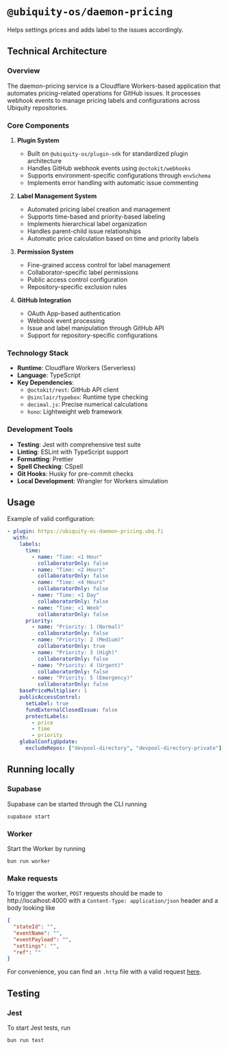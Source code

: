 # `@ubiquity-os/daemon-pricing`

Helps settings prices and adds label to the issues accordingly.

## Technical Architecture

### Overview

The daemon-pricing service is a Cloudflare Workers-based application that automates pricing-related operations for GitHub issues. It processes webhook events to manage pricing labels and configurations across Ubiquity repositories.

### Core Components

1. **Plugin System**

   - Built on `@ubiquity-os/plugin-sdk` for standardized plugin architecture
   - Handles GitHub webhook events using `@octokit/webhooks`
   - Supports environment-specific configurations through `envSchema`
   - Implements error handling with automatic issue commenting

2. **Label Management System**

   - Automated pricing label creation and management
   - Supports time-based and priority-based labeling
   - Implements hierarchical label organization
   - Handles parent-child issue relationships
   - Automatic price calculation based on time and priority labels

3. **Permission System**

   - Fine-grained access control for label management
   - Collaborator-specific label permissions
   - Public access control configuration
   - Repository-specific exclusion rules

4. **GitHub Integration**
   - OAuth App-based authentication
   - Webhook event processing
   - Issue and label manipulation through GitHub API
   - Support for repository-specific configurations

### Technology Stack

- **Runtime**: Cloudflare Workers (Serverless)
- **Language**: TypeScript
- **Key Dependencies**:
  - `@octokit/rest`: GitHub API client
  - `@sinclair/typebox`: Runtime type checking
  - `decimal.js`: Precise numerical calculations
  - `hono`: Lightweight web framework

### Development Tools

- **Testing**: Jest with comprehensive test suite
- **Linting**: ESLint with TypeScript support
- **Formatting**: Prettier
- **Spell Checking**: CSpell
- **Git Hooks**: Husky for pre-commit checks
- **Local Development**: Wrangler for Workers simulation

## Usage

Example of valid configuration:

```yml
- plugin: https://ubiquity-os-daemon-pricing.ubq.fi
  with:
    labels:
      time:
        - name: "Time: <1 Hour"
          collaboratorOnly: false
        - name: "Time: <2 Hours"
          collaboratorOnly: false
        - name: "Time: <4 Hours"
          collaboratorOnly: false
        - name: "Time: <1 Day"
          collaboratorOnly: false
        - name: "Time: <1 Week"
          collaboratorOnly: false
      priority:
        - name: "Priority: 1 (Normal)"
          collaboratorOnly: false
        - name: "Priority: 2 (Medium)"
          collaboratorOnly: true
        - name: "Priority: 3 (High)"
          collaboratorOnly: false
        - name: "Priority: 4 (Urgent)"
          collaboratorOnly: false
        - name: "Priority: 5 (Emergency)"
          collaboratorOnly: false
    basePriceMultiplier: 1
    publicAccessControl:
      setLabel: true
      fundExternalClosedIssue: false
      protectLabels:
        - price
        - time
        - priority
    globalConfigUpdate:
      excludeRepos: ["devpool-directory", "devpool-directory-private"]
```

## Running locally

### Supabase

Supabase can be started through the CLI running

```shell
supabase start
```

### Worker

Start the Worker by running

```shell
bun run worker
```

### Make requests

To trigger the worker, `POST` requests should be made to http://localhost:4000 with a `Content-Type: application/json`
header and a body
looking like

```json
{
  "stateId": "",
  "eventName": "",
  "eventPayload": "",
  "settings": "",
  "ref": ""
}
```

For convenience, you can find an `.http` file with a valid request [here](/tests/http/request.http).

## Testing

### Jest

To start Jest tests, run

```shell
bun run test
```
